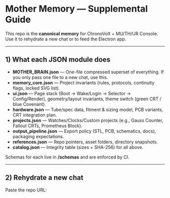 # Mother Memory — Supplemental Guide

This repo is the **canonical memory** for ChronoVolt + MU/TH/UR Console.
Use it to rehydrate a new chat or to feed the Electron app.

---

## 1) What each JSON module does

- **MOTHER_BRAIN.json** — One-file compressed superset of everything. If you only pass one file to a new chat, use this.
- **memory_core.json** — Project invariants (rules, protocols, continuity flags, locked SVG list).
- **ui.json** — Page stack (Boot → Wake/Login → Selector → Config/Render), geometry/layout invariants, theme switch (green CRT / blue Covenant).
- **hardware.json** — Tube/spec data, fitment & sizing model, PCB variants, CRT integration plan.
- **projects.json** — Watches/Clocks/Custom projects (e.g., Gauss Counter, Fallout CRTs, Prometheus Block).
- **output_pipeline.json** — Export policy (STL, PCB, schematics, docs), packaging expectations.
- **references.json** — Repo pointers, asset folders, directory snapshots.
- **catalog.json** — Integrity table (sizes + SHA-256) for all above.

Schemas for each live in **/schemas** and are enforced by CI.

---

## 2) Rehydrate a new chat

Paste the repo URL:

